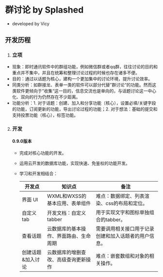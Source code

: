# 群讨论 by Splashed

- developed by Vicy



## 开发历程

1. ### 立项

- 现象：即时通讯软件中的群组功能，例如微信群或者qq群，往往讨论的目的和重点并不集中，并且在统筹和整理讨论过程的时候也存在诸多不便。
- 目的：通过以话题为核心，建构一个更加集中的讨论环境，提升讨论效率。
- 同类分析：如群接龙、表单一类的软件可以部分代替”群讨论“的功能。然而这类软件更倾向于”收集“这一目的，信息交流也是单向的，与话题讨论这一中心化、双向的行为仍然存在不少距离。
- 功能分析：1.  对于话题：创建、加入和分享功能（核心），设置必填/关键字段的功能，订阅更新的功能，导出讨论过程的功能；2.  对于想法：基础的提交和支持投票功能（核心），标签功能。

2. ### 开发

   #### 0.9.0版本

   - 完成对核心功能的开发。

   - 运用云开发的数据库功能，实现快速、免鉴权的功能开发。

   - 学习和开发相结合：

     | 开发点            | 知识点                                 | 备注                                                 |
     | ----------------- | -------------------------------------- | ---------------------------------------------------- |
     | 界面 UI           | WXML和WXSS的基本应用、表单组件         | 难点：数据绑定、列表渲染、css的布局和定位。          |
     | 自定义tab         | 开发文档：自定义tabber                 | 用于实现文字和图标单独组合的tabber。                 |
     | 查看话题          | 云数据库的基本操作、界面路由、生命周期 | 需要调用相关接口用于记录创建和加入话题者的用户信息。 |
     | 创建话题&加入讨论 | 云数据库的增删查改、高级查询更新操作   | 难点：嵌套数组和对象的相关操作。                     |
